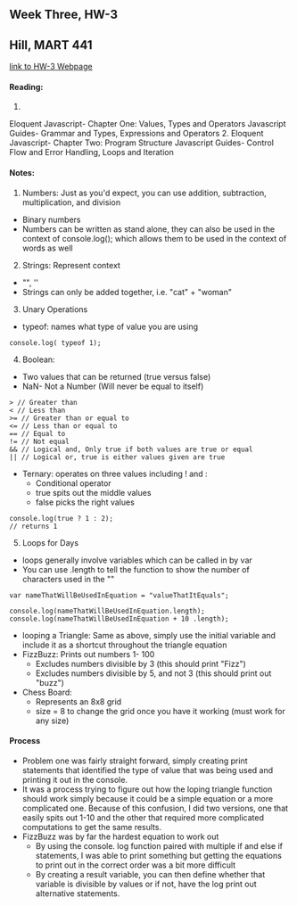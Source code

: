 ## Week Three, HW-3
## Hill, MART 441

[link to HW-3 Webpage](https://annalhill.github.io/hill_441/HW-3/index.html)

#### Reading:
1.
Eloquent Javascript- Chapter One: Values, Types and Operators
Javascript Guides- Grammar and Types, Expressions and Operators
2.
Eloquent Javascript- Chapter Two: Program Structure
Javascript Guides- Control Flow and Error Handling, Loops and Iteration

#### Notes:
1. Numbers: Just as you'd expect, you can use addition, subtraction, multiplication, and division
  - Binary numbers
  - Numbers can be written as stand alone, they can also be used in the context of console.log(); which allows them to be used in the context of words as well

2. Strings: Represent context
  - "", ''
  - Strings can only be added together, i.e. "cat" + "woman"

3. Unary Operations
  - typeof: names what type of value you are using

```
console.log( typeof 1);
```

4. Boolean:
  - Two values that can be returned (true versus false)
  - NaN- Not a Number (Will never be equal to itself)

```
> // Greater than
< // Less than
>= // Greater than or equal to
<= // Less than or equal to
== // Equal to
!= // Not equal
&& // Logical and, Only true if both values are true or equal
|| // Logical or, true is either values given are true
```

  - Ternary: operates on three values including ! and :
    - Conditional operator
    - true spits out the middle values
    - false picks the right values

```
console.log(true ? 1 : 2);
// returns 1
```

5. Loops for Days
  - loops generally involve variables which can be called in by var
  - You can use .length to tell the function to show the number of characters used in the ""

```
var nameThatWillBeUsedInEquation = "valueThatItEquals";

console.log(nameThatWillBeUsedInEquation.length);
console.log(nameThatWillBeUsedInEquation + 10 .length);
```

  - looping a Triangle: Same as above, simply use the initial variable and include it as a shortcut throughout the triangle equation
  - FizzBuzz: Prints out numbers 1- 100
    - Excludes numbers divisible by 3 (this should print "Fizz")
    - Excludes numbers divisible by 5, and not 3 (this should print out "buzz")
  - Chess Board:
    - Represents an 8x8 grid
    - size = 8 to change the grid once you have it working (must work for any size)


#### Process
- Problem one was fairly straight forward, simply creating print statements that identified the type of value that was being used and printing it out in the console.
- It was a process trying to figure out how the loping triangle function should work simply because it could be a simple equation or a more complicated one. Because of this confusion, I did two versions, one that easily spits out 1-10 and the other that required more complicated computations to get the same results.
- FizzBuzz was by far the hardest equation to work out
  - By using the console. log function paired with multiple if and else if statements, I was able to print something but getting the equations to print out in the correct order was a bit more difficult
  - By creating a result variable, you can then define whether that variable is divisible by values or if not, have the log print out alternative statements.
